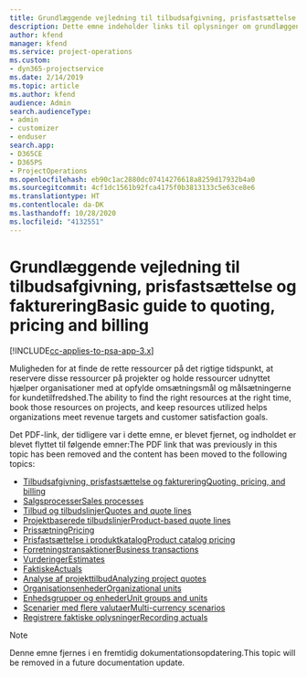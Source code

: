 ```yaml
---
title: Grundlæggende vejledning til tilbudsafgivning, prisfastsættelse og fakturering
description: Dette emne indeholder links til oplysninger om grundlæggende tilbudsafgivning, fakturering og prisfastsættelse i Project Service Automation.
author: kfend
manager: kfend
ms.service: project-operations
ms.custom:
- dyn365-projectservice
ms.date: 2/14/2019
ms.topic: article
ms.author: kfend
audience: Admin
search.audienceType:
- admin
- customizer
- enduser
search.app:
- D365CE
- D365PS
- ProjectOperations
ms.openlocfilehash: eb90c1ac2880dc07414276618a8259d17932b4a0
ms.sourcegitcommit: 4cf1dc1561b92fca4175f0b3813133c5e63ce8e6
ms.translationtype: HT
ms.contentlocale: da-DK
ms.lasthandoff: 10/28/2020
ms.locfileid: "4132551"
---
```

# <a name="basic-guide-to-quoting-pricing-and-billing"></a><span data-ttu-id="b698b-103">Grundlæggende vejledning til tilbudsafgivning, prisfastsættelse og fakturering</span><span class="sxs-lookup"><span data-stu-id="b698b-103">Basic guide to quoting, pricing and billing</span></span>

[!INCLUDE[cc-applies-to-psa-app-3.x](../../includes/cc-applies-to-psa-app-3x.md)]

<span data-ttu-id="b698b-104">Muligheden for at finde de rette ressourcer på det rigtige tidspunkt, at reservere disse ressourcer på projekter og holde ressourcer udnyttet hjælper organisationer med at opfylde omsætningsmål og målsætningerne for kundetilfredshed.</span><span class="sxs-lookup"><span data-stu-id="b698b-104">The ability to find the right resources at the right time, book those resources on projects, and keep resources utilized helps organizations meet revenue targets and customer satisfaction goals.</span></span> 

<span data-ttu-id="b698b-105">Det PDF-link, der tidligere var i dette emne, er blevet fjernet, og indholdet er blevet flyttet til følgende emner:</span><span class="sxs-lookup"><span data-stu-id="b698b-105">The PDF link that was previously in this topic has been removed and the content has been moved to the following topics:</span></span>

- [<span data-ttu-id="b698b-106">Tilbudsafgivning, prisfastsættelse og fakturering</span><span class="sxs-lookup"><span data-stu-id="b698b-106">Quoting, pricing, and billing</span></span>](../quote-bill-price.md)
- [<span data-ttu-id="b698b-107">Salgsprocesser</span><span class="sxs-lookup"><span data-stu-id="b698b-107">Sales processes</span></span>](../basic-sales-process.md)
- [<span data-ttu-id="b698b-108">Tilbud og tilbudslinjer</span><span class="sxs-lookup"><span data-stu-id="b698b-108">Quotes and quote lines</span></span>](../basic-quote-lines.md)
- [<span data-ttu-id="b698b-109">Projektbaserede tilbudslinjer</span><span class="sxs-lookup"><span data-stu-id="b698b-109">Product-based quote lines</span></span>](../product-based-quote-lines.md)
- [<span data-ttu-id="b698b-110">Prissætning</span><span class="sxs-lookup"><span data-stu-id="b698b-110">Pricing</span></span>](../basic-pricing.md)
- [<span data-ttu-id="b698b-111">Prisfastsættelse i produktkatalog</span><span class="sxs-lookup"><span data-stu-id="b698b-111">Product catalog pricing</span></span>](../product-catalog-pricing.md)
- [<span data-ttu-id="b698b-112">Forretningstransaktioner</span><span class="sxs-lookup"><span data-stu-id="b698b-112">Business transactions</span></span>](../basic-business-transactions.md)
- [<span data-ttu-id="b698b-113">Vurderinger</span><span class="sxs-lookup"><span data-stu-id="b698b-113">Estimates</span></span>](../estimates.md)
- [<span data-ttu-id="b698b-114">Faktiske</span><span class="sxs-lookup"><span data-stu-id="b698b-114">Actuals</span></span>](../actuals.md)
- [<span data-ttu-id="b698b-115">Analyse af projekttilbud</span><span class="sxs-lookup"><span data-stu-id="b698b-115">Analyzing project quotes</span></span>](../basic-analyzing-quotes.md)
- [<span data-ttu-id="b698b-116">Organisationsenheder</span><span class="sxs-lookup"><span data-stu-id="b698b-116">Organizational units</span></span>](../advanced-organizational.md)
- [<span data-ttu-id="b698b-117">Enhedsgrupper og enheder</span><span class="sxs-lookup"><span data-stu-id="b698b-117">Unit groups and units</span></span>](../advanced-units.md)
- [<span data-ttu-id="b698b-118">Scenarier med flere valutaer</span><span class="sxs-lookup"><span data-stu-id="b698b-118">Multi-currency scenarios</span></span>](../advanced-currency.md)
- [<span data-ttu-id="b698b-119">Registrere faktiske oplysninger</span><span class="sxs-lookup"><span data-stu-id="b698b-119">Recording actuals</span></span>](../advanced-actuals.md)

> [!NOTE]
> <span data-ttu-id="b698b-120">Denne emne fjernes i en fremtidig dokumentationsopdatering.</span><span class="sxs-lookup"><span data-stu-id="b698b-120">This topic will be removed in a future documentation update.</span></span> 

